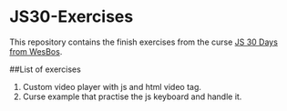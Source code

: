 # JS30-Exercises

This repository contains the finish exercises from the curse [JS 30 Days from WesBos](https://javascript30.com/).

##List of exercises 
1. Custom video player with js and html video tag.
1. Curse example that practise the js keyboard and handle it.
